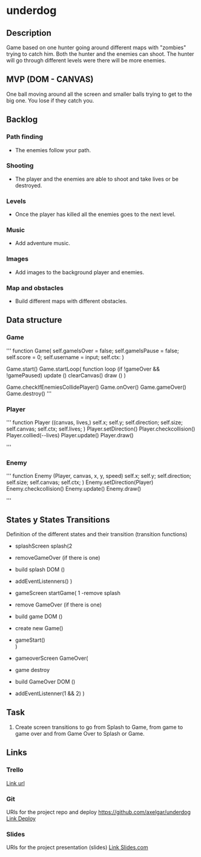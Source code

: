 # underdog

## Description
Game based on one hunter going around different maps with "zombies" trying to catch him. Both the hunter and the enemies can shoot. The hunter will go through different levels were there will be more enemies. 


## MVP (DOM - CANVAS)
One ball moving around all the screen and smaller balls trying to get to the big one. You lose if they catch you. 


## Backlog
### Path finding
- The enemies follow your path.

### Shooting
- The player and the enemies are able to shoot and take lives or be destroyed.

### Levels
- Once the player has killed all the enemies goes to the next level. 

### Music
- Add adventure music.

### Images
- Add images to the background player and enemies.

### Map and obstacles
- Build different maps with different obstacles.


## Data structure
### Game
'''
function Game(
 self.gameIsOver = false;
 self.gameIsPause = false;
 self.score = 0;
 self.username = input;
 self.ctx:
)

Game.start()
Game.startLoop(
 function loop (if !gameOver && !gamePaused)
   update ()
   clearCanvas()
   draw ()
)

Game.checkIfEnemiesCollidePlayer()
Game.onOver()
Game.gameOver()
Game.destroy()
'''

### Player
'''
function Player ((canvas, lives,)
 self.x;
 self.y;
 self.direction;
 self.size;
 self.canvas;
 self.ctx;
 self.lives;
)
Player.setDirection()
Player.checkcollision()
Player.collied(--lives)
Player.update()
Player.draw()

'''

### Enemy
'''
function Enemy (Player, canvas, x, y, speed)
 self.x;
 self.y;
 self.direction;
 self.size;
 self.canvas;
 self.ctx;
)
Enemy.setDirection(Player)
Enemy.checkcollision()
Enemy.update()
Enemy.draw()

'''


## States y States Transitions
Definition of the different states and their transition (transition functions)

- splashScreen
splash(2
- removeGameOver (if there is one)
- build splash DOM ()
- addEventListenners()
)


- gameScreen
startGame( 1
-remove splash
- remove GameOver (if there is one)
- build game DOM ()
- create new Game()
- gameStart()  
)


- gameoverScreen
GameOver(
- game destroy
- build GameOver DOM ()
- addEventListenner(1 && 2)
)


## Task

1. Create screen transitions to go from Splash to Game, from game to game over and from Game Over to Splash or Game.


## Links


### Trello
[Link url](https://trello.com)


### Git
URls for the project repo and deploy
https://github.com/axelgar/underdog
[Link Deploy](http://github.com)


### Slides
URls for the project presentation (slides)
[Link Slides.com](http://slides.com)